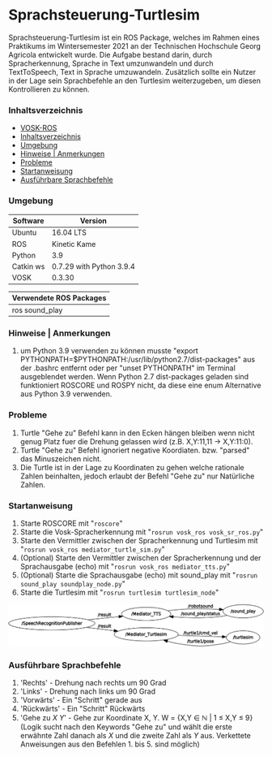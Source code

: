# Sprachsteuerung-Turtlesim
Sprachsteuerung-Turtlesim ist ein ROS Package, welches im Rahmen eines Praktikums im Wintersemester 2021 an der Technischen Hochschule Georg Agricola entwickelt wurde.
Die Aufgabe bestand darin, durch Spracherkennung, Sprache in Text umzunwandeln und durch TextToSpeech, Text in Sprache umzuwandeln.
Zusätzlich sollte ein Nutzer in der Lage sein Sprachbefehle an den Turtlesim weiterzugeben, um diesen Kontrollieren zu können.

### Inhaltsverzeichnis
<!--ts-->
   * [VOSK-ROS](https://github.com/C-Sahin/VOSK-ROS#VOSK-ROS)
   * [Inhaltsverzeichnis](https://github.com/C-Sahin/VOSK-ROS#Inhaltsverzeichnis)
   * [Umgebung](https://github.com/C-Sahin/VOSK-ROS#Umgebung)
   * [Hinweise | Anmerkungen](https://github.com/C-Sahin/VOSK-ROS#hinweise--anmerkungen)
   * [Probleme](https://github.com/C-Sahin/VOSK-ROS#Probleme)
   * [Startanweisung](https://github.com/C-Sahin/VOSK-ROS#Startanweisung)
   * [Ausführbare Sprachbefehle ](https://github.com/C-Sahin/VOSK-ROS#ausf%C3%BChrbare-sprachbefehle)
<!--te-->

### Umgebung
|Software|Version|
|--|--|
|Ubuntu|16.04 LTS|
|ROS|Kinetic Kame|
|Python|3.9|
|Catkin ws|0.7.29 with Python 3.9.4|
|VOSK|0.3.30|

|Verwendete ROS Packages|
|----|
|ros sound_play|


### Hinweise | Anmerkungen
1. um Python 3.9 verwenden zu können musste "export PYTHONPATH=$PYTHONPATH:/usr/lib/python2.7/dist-packages" aus der .bashrc entfernt  oder per "unset PYTHONPATH" im Terminal ausgeblendet werden. Wenn Python 2.7 dist-packages geladen sind funktioniert ROSCORE und ROSPY nicht, da diese eine enum Alternative aus Python 3.9 verwenden.

### Probleme
1. Turtle "Gehe zu" Befehl kann in den Ecken hängen bleiben wenn nicht genug Platz fuer die Drehung gelassen wird  (z.B. X,Y:11,11 -> X,Y:11:0).
2. Turtle "Gehe zu" Befehl ignoriert negative Koordiaten. bzw. "parsed" das Minuszeichen nicht.
3. Die Turtle ist in der Lage zu Koordinaten zu gehen welche rationale Zahlen beinhalten, jedoch erlaubt der Befehl "Gehe zu" nur Natürliche Zahlen.


### Startanweisung
1. Starte ROSCORE mit "```roscore```"
2. Starte die Vosk-Spracherkennung mit "```rosrun vosk_ros vosk_sr_ros.py```"
3. Starte den Vermittler zwischen der Spracherkennung und Turtlesim mit "```rosrun vosk_ros mediator_turtle_sim.py```"
4. (Optional) Starte den Vermittler zwischen der Spracherkennung und der Sprachausgabe (echo) mit "```rosrun vosk_ros mediator_tts.py```"
5. (Optional) Starte die Sprachausgabe (echo) mit sound_play mit "```rosrun sound_play soundplay_node.py```"
6. Starte die Turtlesim mit "```rosrun turtlesim turtlesim_node```"

![RQT_Graph](/img/rosgraph.png)


### Ausführbare Sprachbefehle 
1. 'Rechts' - Drehung nach rechts um 90 Grad
2. 'Links' - Drehung nach links um 90 Grad
3. 'Vorwärts' - Ein "Schritt" gerade aus
4. 'Rückwärts' - Ein "Schritt" Rückwärts
5. 'Gehe zu *X* *Y*' - Gehe zur Koordinate X, Y.  W = {X,Y ∈ ℕ | 1 ≤ X,Y ≤ 9} (Logik sucht nach den Keywords "Gehe zu" und wählt die erste erwähnte Zahl danach als *X* und die zweite Zahl als *Y* aus. Verkettete Anweisungen aus den Befehlen 1. bis 5. sind möglich)
